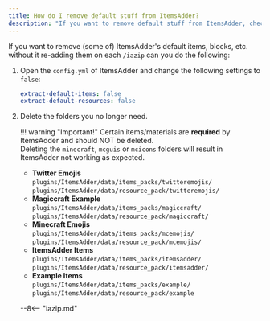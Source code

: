 ```yaml
---
title: How do I remove default stuff from ItemsAdder?
description: "If you want to remove default stuff from ItemsAdder, check this page."
---
```


If you want to remove (some of) ItemsAdder's default items, blocks, etc. without it re-adding them on each `/iazip` can you do the following:

1. Open the `config.yml` of ItemsAdder and change the following settings to `false`:  
   ```yaml
   extract-default-items: false
   extract-default-resources: false
   ```
2. Delete the folders you no longer need.
    
    !!! warning "Important!"
        Certain items/materials are **required** by ItemsAdder and should NOT be deleted.  
        Deleting the `minecraft`, `mcguis` or `mcicons` folders will result in ItemsAdder not working as expected.
    
    - **Twitter Emojis**  
      `plugins/ItemsAdder/data/items_packs/twitteremojis/`  
      `plugins/ItemsAdder/data/resource_pack/twitteremojis/`
    - **Magiccraft Example**  
      `plugins/ItemsAdder/data/items_packs/magiccraft/`  
      `plugins/ItemsAdder/data/resource_pack/magiccraft/`
    - **Minecraft Emojis**  
      `plugins/ItemsAdder/data/items_packs/mcemojis/`  
      `plugins/ItemsAdder/data/resource_pack/mcemojis/`
    - **ItemsAdder Items**  
      `plugins/ItemsAdder/data/items_packs/itemsadder/`  
      `plugins/ItemsAdder/data/resource_pack/itemsadder/`
    - **Example Items**  
      `plugins/ItemsAdder/data/items_packs/example/`  
      `plugins/ItemsAdder/data/resource_pack/example`
      
    --8<-- "iazip.md"